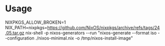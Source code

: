 # Usage
NIXPKGS_ALLOW_BROKEN=1 NIX_PATH=nixpkgs=https://github.com/NixOS/nixpkgs/archive/refs/tags/24.05.tar.gz nix-shell -p nixos-generators --run "nixos-generate --format iso --configuration ./nixos-minimal.nix -o /tmp/nixos-install-image"
